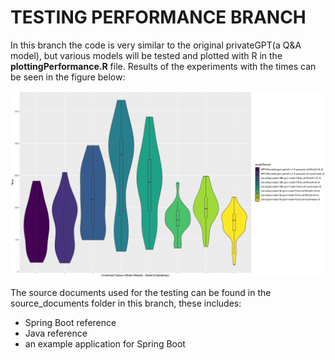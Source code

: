 # TESTING PERFORMANCE BRANCH
In this branch the code is very similar to the original privateGPT(a Q&A model), but various models will be tested and plotted with R in the __plottingPerformance.R__ file. Results of the experiments with the times can be seen in the figure below:

![Alt text](/performance.png?raw=true "Performance analysis for the models")

The source documents used for the testing can be found in the source_documents folder in this branch, these includes:
- Spring Boot reference
- Java reference
- an example application for Spring Boot
